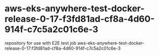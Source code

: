 # aws-eks-anywhere-test-docker-release-0-17-f3fd81ad-cf8a-4d60-914f-c7c5a2c01c6e-3
repository for use with E2E test job aws-eks-anywhere-test-docker-release-0-17:f3fd81ad-cf8a-4d60-914f-c7c5a2c01c6e-3
